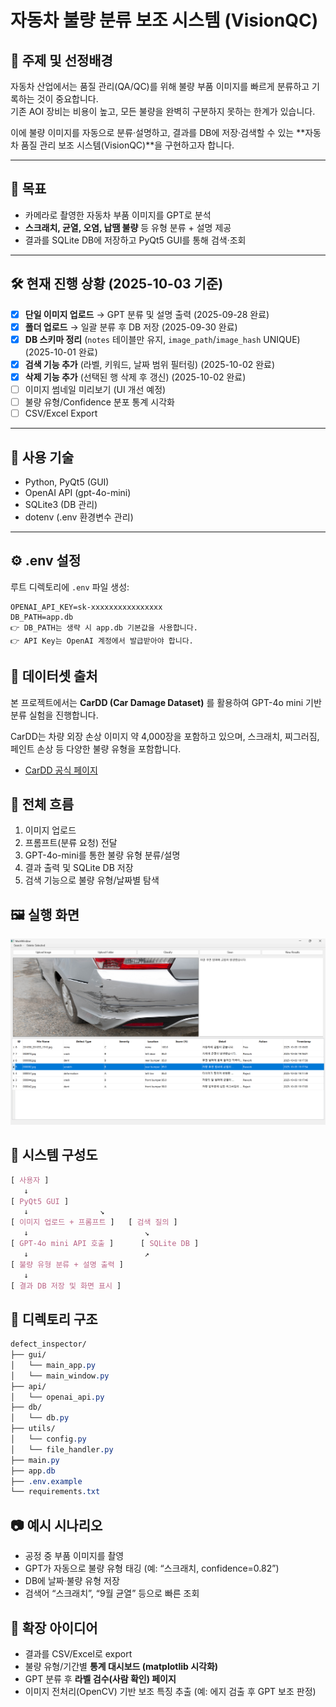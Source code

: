 # 자동차 불량 분류 보조 시스템 (VisionQC)

## 📌 주제 및 선정배경
자동차 산업에서는 품질 관리(QA/QC)를 위해 불량 부품 이미지를 빠르게 분류하고 기록하는 것이 중요합니다.  
기존 AOI 장비는 비용이 높고, 모든 불량을 완벽히 구분하지 못하는 한계가 있습니다.  

이에 불량 이미지를 자동으로 분류·설명하고, 결과를 DB에 저장·검색할 수 있는 **자동차 품질 관리 보조 시스템(VisionQC)**을 구현하고자 합니다.

---

## 🎯 목표
- 카메라로 촬영한 자동차 부품 이미지를 GPT로 분석  
- **스크래치, 균열, 오염, 납땜 불량** 등 유형 분류 + 설명 제공  
- 결과를 SQLite DB에 저장하고 PyQt5 GUI를 통해 검색·조회  

---

## 🛠 현재 진행 상황 (2025-10-03 기준)
- [x] **단일 이미지 업로드** → GPT 분류 및 설명 출력 (2025-09-28 완료)
- [x] **폴더 업로드** → 일괄 분류 후 DB 저장 (2025-09-30 완료)
- [x] **DB 스키마 정리** (`notes` 테이블만 유지, `image_path`/`image_hash` UNIQUE) (2025-10-01 완료)
- [x] **검색 기능 추가** (라벨, 키워드, 날짜 범위 필터링) (2025-10-02 완료)
- [x] **삭제 기능 추가** (선택된 행 삭제 후 갱신) (2025-10-02 완료)
- [ ] 이미지 썸네일 미리보기 (UI 개선 예정)
- [ ] 불량 유형/Confidence 분포 통계 시각화
- [ ] CSV/Excel Export

---

## 🧩 사용 기술
- Python, PyQt5 (GUI)
- OpenAI API (gpt-4o-mini)
- SQLite3 (DB 관리)
- dotenv (.env 환경변수 관리)

---

## ⚙️ .env 설정
루트 디렉토리에 `.env` 파일 생성:  

```env
OPENAI_API_KEY=sk-xxxxxxxxxxxxxxxx
DB_PATH=app.db
👉 DB_PATH는 생략 시 app.db 기본값을 사용합니다.
👉 API Key는 OpenAI 계정에서 발급받아야 합니다.
```

## 📂 데이터셋 출처

본 프로젝트에서는 **CarDD (Car Damage Dataset)** 를 활용하여 GPT-4o mini 기반 분류 실험을 진행합니다.

CarDD는 차량 외장 손상 이미지 약 4,000장을 포함하고 있으며, 스크래치, 찌그러짐, 페인트 손상 등 다양한 불량 유형을 포함합니다.

- [CarDD 공식 페이지](https://cardd-ustc.github.io/?utm_source=chatgpt.com)

## 🔁 전체 흐름

1. 이미지 업로드
2. 프롬프트(분류 요청) 전달
3. GPT-4o-mini를 통한 불량 유형 분류/설명
4. 결과 출력 및 SQLite DB 저장
5. 검색 기능으로 불량 유형/날짜별 탐색

## 🖼 실행 화면
![Main UI](images/example.png)

## 🔧 시스템 구성도
```css
[ 사용자 ]
   ↓
[ PyQt5 GUI ]
   ↓                ↘
[ 이미지 업로드 + 프롬프트 ]   [ 검색 질의 ]
   ↓                          ↘
[ GPT-4o mini API 호출 ]      [ SQLite DB ]
   ↓                          ↗
[ 불량 유형 분류 + 설명 출력 ]
   ↓
[ 결과 DB 저장 및 화면 표시 ]
```

## 📁 디렉토리 구조
```css
defect_inspector/
├── gui/
│   └── main_app.py
│   └── main_window.py
├── api/
│   └── openai_api.py
├── db/
│   └── db.py
├── utils/
│   └── config.py
│   └── file_handler.py
├── main.py
├── app.db
├── .env.example
└── requirements.txt
```

## 📷 예시 시나리오

- 공정 중 부품 이미지를 촬영
- GPT가 자동으로 불량 유형 태깅 (예: “스크래치, confidence=0.82”)
- DB에 날짜·불량 유형 저장
- 검색어 “스크래치”, “9월 균열” 등으로 빠른 조회

## 🚀 확장 아이디어

- 결과를 CSV/Excel로 export
- 불량 유형/기간별 **통계 대시보드 (matplotlib 시각화)**
- GPT 분류 후 **라벨 검수(사람 확인) 페이지**
- 이미지 전처리(OpenCV) 기반 보조 특징 추출 (예: 에지 검출 후 GPT 보조 판정)